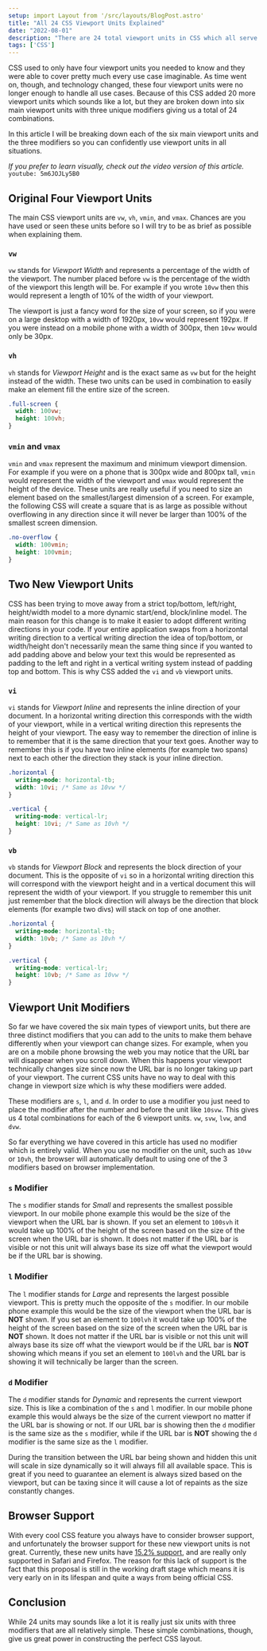 ```yaml
---
setup: import Layout from '/src/layouts/BlogPost.astro'
title: "All 24 CSS Viewport Units Explained"
date: "2022-08-01"
description: "There are 24 total viewport units in CSS which all serve a specific purpose and my goal in this article is to explain each unit to you."
tags: ['CSS']
---
```


CSS used to only have four viewport units you needed to know and they were able to cover pretty much every use case imaginable. As time went on, though, and technology changed, these four viewport units were no longer enough to handle all use cases. Because of this CSS added 20 more viewport units which sounds like a lot, but they are broken down into six main viewport units with three unique modifiers giving us a total of 24 combinations.

In this article I will be breaking down each of the six main viewport units and the three modifiers so you can confidently use viewport units in all situations.

*If you prefer to learn visually, check out the video version of this article.*
`youtube: 5m6JOJLy5B0`

## Original Four Viewport Units

The main CSS viewport units are `vw`, `vh`, `vmin`, and `vmax`. Chances are you have used or seen these units before so I will try to be as brief as possible when explaining them.

### `vw`

`vw` stands for *Viewport Width* and represents a percentage of the width of the viewport. The number placed before `vw` is the percentage of the width of the viewport this length will be. For example if you wrote `10vw` then this would represent a length of 10% of the width of your viewport.

The viewport is just a fancy word for the size of your screen, so if you were on a large desktop with a width of 1920px, `10vw` would represent 192px. If you were instead on a mobile phone with a width of 300px, then `10vw` would only be 30px.

### `vh`

`vh` stands for *Viewport Height* and is the exact same as `vw` but for the height instead of the width. These two units can be used in combination to easily make an element fill the entire size of the screen.
```css
.full-screen {
  width: 100vw;
  height: 100vh;
}
```

### `vmin` and `vmax`

`vmin` and `vmax` represent the maximum and minimum viewport dimension. For example if you were on a phone that is 300px wide and 800px tall, `vmin` would represent the width of the viewport and `vmax` would represent the height of the device. These units are really useful if you need to size an element based on the smallest/largest dimension of a screen. For example, the following CSS will create a square that is as large as possible without overflowing in any direction since it will never be larger than 100% of the smallest screen dimension.
```css
.no-overflow {
  width: 100vmin;
  height: 100vmin;
}
```

## Two New Viewport Units

CSS has been trying to move away from a strict top/bottom, left/right, height/width model to a more dynamic start/end, block/inline model. The main reason for this change is to make it easier to adopt different writing directions in your code. If your entire application swaps from a horizontal writing direction to a vertical writing direction the idea of top/bottom, or width/height don't necessarily mean the same thing since if you wanted to add padding above and below your text this would be represented as padding to the left and right in a vertical writing system instead of padding top and bottom. This is why CSS added the `vi` and `vb` viewport units.

### `vi`

`vi` stands for *Viewport Inline* and represents the inline direction of your document. In a horizontal writing direction this corresponds with the width of your viewport, while in a vertical writing direction this represents the height of your viewport. The easy way to remember the direction of inline is to remember that it is the same direction that your text goes. Another way to remember this is if you have two inline elements (for example two spans) next to each other the direction they stack is your inline direction.
```css
.horizontal {
  writing-mode: horizontal-tb;
  width: 10vi; /* Same as 10vw */
}

.vertical {
  writing-mode: vertical-lr;
  height: 10vi; /* Same as 10vh */
}
```

### `vb`

`vb` stands for *Viewport Block* and represents the block direction of your document. This is the opposite of `vi` so in a horizontal writing direction this will correspond with the viewport height and in a vertical document this will represent the width of your viewport. If you struggle to remember this unit just remember that the block direction will always be the direction that block elements (for example two divs) will stack on top of one another.
```css
.horizontal {
  writing-mode: horizontal-tb;
  width: 10vb; /* Same as 10vh */
}

.vertical {
  writing-mode: vertical-lr;
  height: 10vb; /* Same as 10vw */
}
```

## Viewport Unit Modifiers

So far we have covered the six main types of viewport units, but there are three distinct modifiers that you can add to the units to make them behave differently when your viewport can change sizes. For example, when you are on a mobile phone browsing the web you may notice that the URL bar will disappear when you scroll down. When this happens your viewport technically changes size since now the URL bar is no longer taking up part of your viewport. The current CSS units have no way to deal with this change in viewport size which is why these modifiers were added.

These modifiers are `s`, `l`, and `d`. In order to use a modifier you just need to place the modifier after the number and before the unit like `10svw`. This gives us 4 total combinations for each of the 6 viewport units. `vw`, `svw`, `lvw`, and `dvw`.

So far everything we have covered in this article has used no modifier which is entirely valid. When you use no modifier on the unit, such as `10vw` or `10vh`, the browser will automatically default to using one of the 3 modifiers based on browser implementation.

### `s` Modifier

The `s` modifier stands for *Small* and represents the smallest possible viewport. In our mobile phone example this would be the size of the viewport when the URL bar is shown. If you set an element to `100svh` it would take up 100% of the height of the screen based on the size of the screen when the URL bar is shown. It does not matter if the URL bar is visible or not this unit will always base its size off what the viewport would be if the URL bar is showing.

### `l` Modifier

The `l` modifier stands for *Large* and represents the largest possible viewport. This is pretty much the opposite of the `s` modifier. In our mobile phone example this would be the size of the viewport when the URL bar is **NOT** shown. If you set an element to `100lvh` it would take up 100% of the height of the screen based on the size of the screen when the URL bar is **NOT** shown. It does not matter if the URL bar is visible or not this unit will always base its size off what the viewport would be if the URL bar is **NOT** showing which means if you set an element to `100lvh` and the URL bar is showing it will technically be larger than the screen.

### `d` Modifier

The `d` modifier stands for *Dynamic* and represents the current viewport size. This is like a combination of the `s` and `l` modifier. In our mobile phone example this would always be the size of the current viewport no matter if the URL bar is showing or not. If our URL bar is showing then the `d` modifier is the same size as the `s` modifier, while if the URL bar is **NOT** showing the `d` modifier is the same size as the `l` modifier.

During the transition between the URL bar being shown and hidden this unit will scale in size dynamically so it will always fill all available space. This is great if you need to guarantee an element is always sized based on the viewport, but can be taxing since it will cause a lot of repaints as the size constantly changes.

## Browser Support

With every cool CSS feature you always have to consider browser support, and unfortunately the browser support for these new viewport units is not great. Currently, these new units have [15.2% support](https://caniuse.com/viewport-unit-variants), and are really only supported in Safari and Firefox. The reason for this lack of support is the fact that this proposal is still in the working draft stage which means it is very early on in its lifespan and quite a ways from being official CSS.

## Conclusion

While 24 units may sounds like a lot it is really just six units with three modifiers that are all relatively simple. These simple combinations, though, give us great power in constructing the perfect CSS layout.